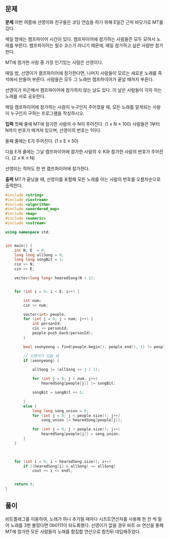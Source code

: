 ## 문제
**문제**
이번 여름에 선영이와 친구들은 코딩 연습을 하기 위해 E일간 근처 바닷가로 MT를 갔다.

매일 밤에는 캠프파이어 시간이 있다. 캠프파이어에 참가하는 사람들은 모두 모여서 노래를 부른다. 캠프파이어는 필수 코스가 아니기 때문에, 매일 참가하고 싶은 사람만 참가한다.

MT에 참가한 사람 중 가장 인기있는 사람은 선영이다. 

매일 밤, 선영이가 캠프파이어에 참가한다면, 나머지 사람들이 모르는 새로운 노래를 즉석에서 만들어 부른다. 사람들은 모두 그 노래만 캠프파이어가 끝날 때까지 부른다.

선영이가 피곤해서 캠프파이어에 참가하지 않는 날도 있다. 이 날은 사람들이 각자 아는 노래를 서로 공유한다.

매일 캠프파이어에 참가하는 사람이 누구인지 주어졌을 때, 모든 노래를 알게되는 사람이 누구인지 구하는 프로그램을 작성하시오.

**입력**
첫째 줄에 MT에 참가한 사람의 수 N이 주어진다. (1 ≤ N ≤ 100) 사람들은 1부터 N까지 번호가 매겨져 있으며, 선영이의 번호는 1이다.

둘째 줄에는 E가 주어진다. (1 ≤ E ≤ 50)

다음 E개 줄에는 그날 캠프파이어에 참가한 사람의 수 K와 참가한 사람의 번호가 주어진다. (2 ≤ K ≤ N)

선영이는 적어도 한 번 캠프파이어에 참가한다.

**출력**
MT가 끝났을 때, 선영이를 포함해 모든 노래를 아는 사람의 번호를 오름차순으로 출력한다.

```cpp
#include <string>
#include <iostream>
#include <algorithm>
#include <unordered_map>
#include <map>
#include <numeric>
#include <sstream>

using namespace std;


int main() {
	int N, E  = 0;
	long long allSong = 0;
	long long songBit = 1;
	cin >> N;
	cin >> E;

	vector<long long> hearedSong(N + 1);


	for (int i = 0; i < E; i++) {

		int num;
		cin >> num;

		vector<int> people;
		for (int j = 0; j < num; j++) {
			int personId;
			cin >> personId;
			people.push_back(personId);
		}

		bool seonyeong = find(people.begin(), people.end(), 1) != people.end();

		// 선영이가 있을 때
		if (seonyeong) {

			allSong |= (allSong << 1 | 1);

			for (int j = 0; j < num; j++)
				hearedSong[people[j]] |= songBit;

			songBit = songBit << 1;

		}
		else {
			long long song_union = 0;
			for (int j = 0; j < people.size(); j++)
				song_union |= hearedSong[people[j]];

			for (int j = 0; j < people.size(); j++)
				hearedSong[people[j]] = song_union;
		}
	}

	

	for (int i = 0; i < hearedSong.size(); i++)
		if ((hearedSong[i] & allSong) == allSong)
			cout << i << endl;


	return 0;
}	
```

## 풀이
비트플래그를 이용하여, 노래가 하나 추가될 때마다 시프트연산자를 사용해 한 칸 씩 밀어 노래를 3번 불렀다면 0b0111이 되도록했다. 
선영이가 없을 경우 비트 or 연산을 통해 MT에 참가한 모든 사람들의 노래를 합집합 연산으로 합친뒤 대입해주었다.
